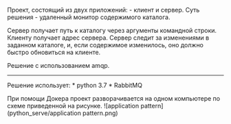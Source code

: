 Проект, состоящий из двух приложений: - клиент и сервер. Суть решения - удаленный монитор содержимого каталога.

Сервер получает путь к каталогу через аргументы командной строки. 
Клиенту получает адрес сервера.
Сервер следит за изменениями в заданном каталоге, и, если содержимое изменилось, оно должно быстро обновиться на клиенте.

Решение с использованием amqp.

-------------------------------------------------------------------------------------------------------------------------

Решение использует:
    * python 3.7
    * RabbitMQ

При помощи Докера проект разворачивается на одном компьютере по схеме приведенной на рисунке.
![application pattern](python_serve/application pattern.png)